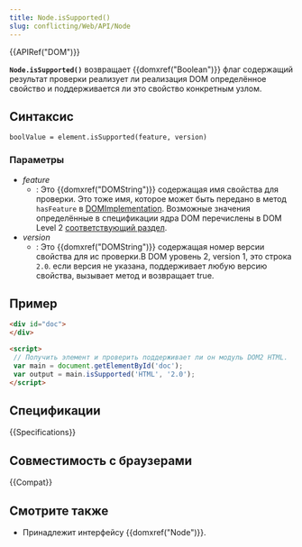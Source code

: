 ```yaml
---
title: Node.isSupported()
slug: conflicting/Web/API/Node
---
```


{{APIRef("DOM")}}

**`Node.isSupported()`** возвращает {{domxref("Boolean")}} флаг содержащий результат проверки реализует ли реализация DOM определённое свойство и поддерживается ли это свойство конкретным узлом.

## Синтаксис

```
boolValue = element.isSupported(feature, version)
```

### Параметры

- _feature_
  - : Это {{domxref("DOMString")}} содержащая имя свойства для проверки. Это тоже имя, которое может быть передано в метод `hasFeature` в [DOMImplementation](/en/DOM/document.implementation). Возможные значения определённые в спецификации ядра DOM перечислены в DOM Level 2 [соответствующий раздел](http://www.w3.org/TR/DOM-Level-2-Core/introduction.html#ID-Conformance).
- _version_
  - : Это {{domxref("DOMString")}} содержащая номер версии свойства для ис проверки.В DOM уровень 2, version 1, это строка `2.0`. если версия не указана, поддерживает любую версию свойства, вызывает метод и возвращает true.

## Пример

```html
<div id="doc">
</div>

<script>
 // Получить элемент и проверить поддерживает ли он модуль DOM2 HTML.
 var main = document.getElementById('doc');
 var output = main.isSupported('HTML', '2.0');
</script>
```

## Спецификации

{{Specifications}}

## Совместимость с браузерами

{{Compat}}

## Смотрите также

- Принадлежит интерфейсу {{domxref("Node")}}.
